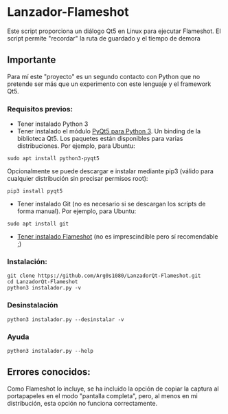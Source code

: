 # Lanzador-Flameshot
Este script proporciona un diálogo Qt5 en Linux para ejecutar Flameshot. El script permite "recordar" la ruta de guardado y el tiempo de demora

## Importante
Para mí este "proyecto" es un segundo contacto con Python que no pretende ser más que un experimento con este lenguaje y el framework Qt5.

### Requisitos previos:
- Tener instalado Python 3
- Tener instalado el módulo [PyQt5 para Python 3](http://pyqt.sourceforge.net/Docs/PyQt5/installation.html). Un binding de la biblioteca Qt5. Los paquetes están disponibles para varias distribuciones. Por ejemplo, para Ubuntu:
```
sudo apt install python3-pyqt5
```
Opcionalmente se puede descargar e instalar mediante pip3 (válido para cualquier distribución sin precisar permisos root):
```
pip3 install pyqt5
```
- Tener instalado Git (no es necesario si se descargan los scripts de forma manual). Por ejemplo, para Ubuntu:
```
sudo apt install git
```
- [Tener instalado Flameshot](https://github.com/lupoDharkael/flameshot/) (no es imprescindible pero sí recomendable ;)

### Instalación:
```
git clone https://github.com/Arg0s1080/LanzadorQt-Flameshot.git
cd LanzadorQt-Flameshot
python3 instalador.py -v
```
### Desinstalación
```
python3 instalador.py --desinstalar -v
```
### Ayuda
```
python3 instalador.py --help
```
## Errores conocidos:
Como Flameshot lo incluye, se ha incluido la opción de copiar la captura al portapapeles en el modo "pantalla completa", pero, al menos en mi distribución, esta opción no funciona correctamente. 



